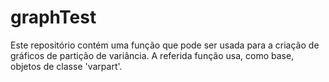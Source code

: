 # graphTest

Este repositório contém uma função que pode ser usada para a criação de gráficos de partição de variância. A referida função usa, como base, objetos de classe 'varpart'.
